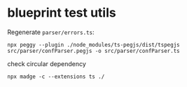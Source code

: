 # blueprint test utils

Regenerate `parser/errors.ts`:

```shell
npx peggy --plugin ./node_modules/ts-pegjs/dist/tspegjs src/parser/confParser.pegjs -o src/parser/confParser.ts 
```

check circular dependency
```shell
npx madge -c --extensions ts ./
```
